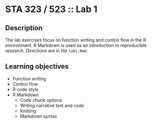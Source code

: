 # STA 323 / 523 :: Lab 1

## Description

The lab exercises focus on function writing and control flow in the R
environment. R Markdown is used as an introduction to reproducible research.
Directions are in file `lab1.Rmd`.

## Learning objectives

- Function writing
- Control flow
- R code style
- R Markdown
    - Code chunk options
    - Writing narrative text and code
    - Knitting
    - Markdown syntax
